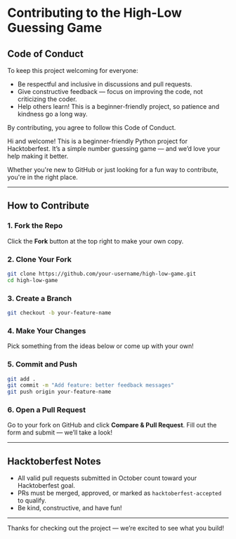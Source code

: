 # Contributing to the High-Low Guessing Game

## Code of Conduct
To keep this project welcoming for everyone:
- Be respectful and inclusive in discussions and pull requests.  
- Give constructive feedback — focus on improving the code, not criticizing the coder.  
- Help others learn! This is a beginner-friendly project, so patience and kindness go a long way.  
 
By contributing, you agree to follow this Code of Conduct.

Hi and welcome! This is a beginner-friendly Python project for Hacktoberfest. It’s a simple number guessing game — and we’d love your help making it better.

Whether you're new to GitHub or just looking for a fun way to contribute, you're in the right place.

---

## How to Contribute

### 1. Fork the Repo
Click the **Fork** button at the top right to make your own copy.

### 2. Clone Your Fork
```bash
git clone https://github.com/your-username/high-low-game.git
cd high-low-game
```

### 3. Create a Branch
```bash
git checkout -b your-feature-name
```

### 4. Make Your Changes
Pick something from the ideas below or come up with your own!

### 5. Commit and Push
```bash
git add .
git commit -m "Add feature: better feedback messages"
git push origin your-feature-name
```

### 6. Open a Pull Request
Go to your fork on GitHub and click **Compare & Pull Request**. Fill out the form and submit — we’ll take a look!

---

## Hacktoberfest Notes

- All valid pull requests submitted in October count toward your Hacktoberfest goal.
- PRs must be merged, approved, or marked as `hacktoberfest-accepted` to qualify.
- Be kind, constructive, and have fun!

---

Thanks for checking out the project — we’re excited to see what you build!
